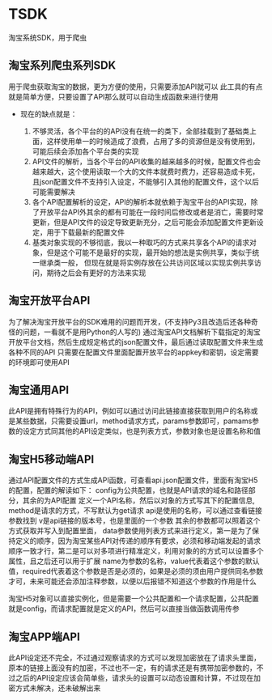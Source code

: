 # TSDK
淘宝系统SDK，用于爬虫


##  淘宝系列爬虫系列SDK
  用于爬虫获取淘宝的数据，更为方便的使用，只需要添加API就可以
  此工具的有点就是简单方便，只要设置了API那么就可以自动生成函数来进行使用

- 现在的缺点就是：

    1. 不够灵活，各个平台的的API没有在统一的类下，全部挂载到了基础类上面，这样使用单一的时候造成了浪费，占用了多的资源但是没有使用到，可能后续会添加各个平台类的实现
    2. API文件的解析，当各个平台的API收集的越来越多的时候，配置文件也会越来越大，这个使用读取一个大的文件本就费时费力，还容易造成卡死，且json配置文件不支持引入设定，不能够引入其他的配置文件，这个以后可能需要解决
    3. 各个API配置解析的设定，API的解析本就依赖于淘宝平台的API实现，除了开放平台API外其余的都有可能在一段时间后修改或者是消亡，需要时常更新，但是API文件的设定导致更新充分，之后可能会添加配置文件更新设定，用于下载最新的配置文件
    4. 基类对象实现的不够彻底，我以一种取巧的方式来共享各个API的请求对象，但是这个可能不是最好的实现，最开始的想法是实例共享，类似于统一继承类一般，
    但现在就是将实例存放在公共访问区域以实现实例共享访问，期待之后会有更好的方法来实现


##  淘宝开放平台API

  为了解决淘宝开放平台的SDK难用的问题而开发，(不支持Py3且改造后还各种奇怪的问题，一看就不是用Python的人写的)
  通过淘宝API文档解析下载指定的淘宝开放平台文档，然后生成规定格式的json配置文件，最后通过读取配置文件来生成各种不同的API
  只需要在配置文件里面配置开放平台的appkey和密钥，设定需要的环境即可使用API

##  淘宝通用API

  此API是拥有特殊行为的API，例如可以通过访问此链接直接获取到用户的名称或是某些数据，只需要设置url，method请求方式，params参数即可，pamams参数的设定方式同其他的API设定类似，也是列表方式，参数对象也是设置名称和值

##  淘宝H5移动端API

  通过API配置文件的方式生成API函数，可查看api.json配置文件，里面有淘宝H5的配置，配置的解读如下：
    config为公共配置，也就是API请求的域名和路径部分，其余的为API配置
    定义一个API名称，然后以对象的方式写其下的配置信息,
    method是请求的方式，不写默认为get请求
    api是使用的名称，可以通过查看链接参数找到
    v是api链接的版本号，也是里面的一个参数
    其余的参数都可以照着这个方式获取并写入到配置里面，
    data参数使用列表方式来进行定义，第一是为了保持定义的顺序，因为淘宝某些API对传递的顺序有要求，必须和移动端发起的请求顺序一致才行，第二是可以对多项进行精准定义，利用对象的的方式可以设置多个属性，且之后还可以用于扩展
    name为参数的名称，value代表着这个参数的默认值，required代表着这个参数是否是必须的，如果是必须的须由用户提供同名参数才可，未来可能还会添加注释参数，以便以后报错不知道这个参数的作用是什么
  
  淘宝H5对象可以直接实例化，但是需要一个公共配置和一个请求配置，公共配置就是config，而请求配置就是定义的API，然后可以直接当做函数调用传参


##  淘宝APP端API

  此API设定还不完全，不过通过观察请求的方式可以发现加密放在了请求头里面，原本的链接上面没有的加密，不过也不一定，有的请求还是有携带加密参数的，不过之后的API设定应该会简单些，请求头的设置可以动态设置和计算，不过现在加密方式未解决，还未破解出来


